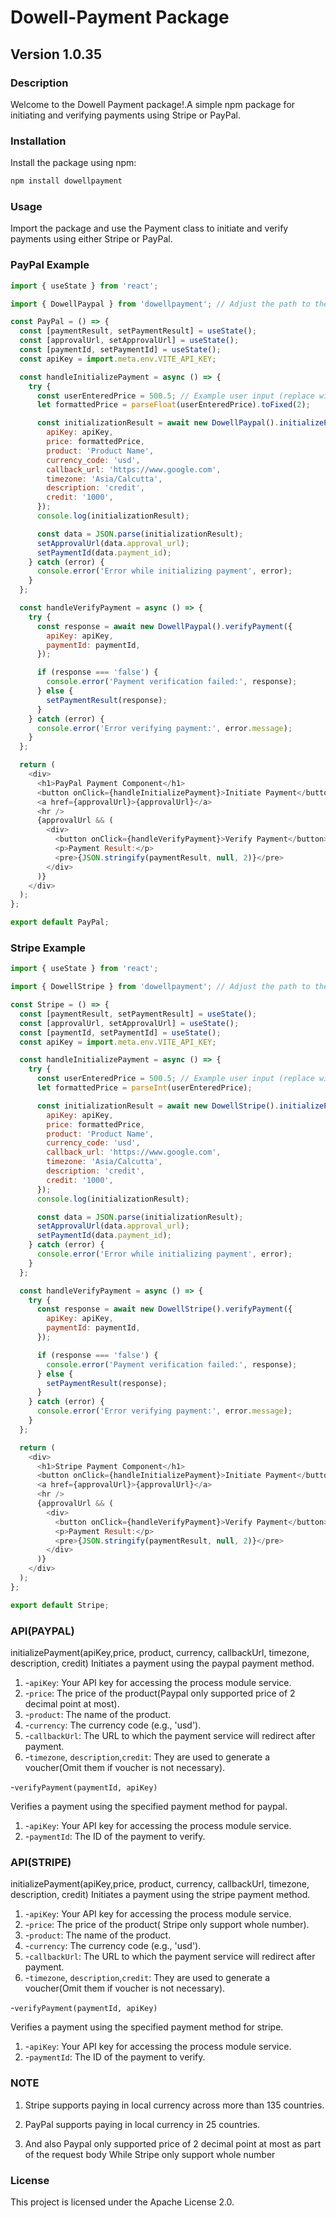 # Dowell-Payment Package

## Version 1.0.35

### Description

Welcome to the Dowell Payment package!.A simple npm package for initiating and verifying payments using Stripe or PayPal.

### Installation

Install the package using npm:

```bash
npm install dowellpayment
```

### Usage

Import the package and use the Payment class to initiate and verify payments using either Stripe or PayPal.

### PayPal Example

```javascript
import { useState } from 'react';

import { DowellPaypal } from 'dowellpayment'; // Adjust the path to the actual location of Payment.js

const PayPal = () => {
  const [paymentResult, setPaymentResult] = useState();
  const [approvalUrl, setApprovalUrl] = useState();
  const [paymentId, setPaymentId] = useState();
  const apiKey = import.meta.env.VITE_API_KEY;

  const handleInitializePayment = async () => {
    try {
      const userEnteredPrice = 500.5; // Example user input (replace with actual user input)
      let formattedPrice = parseFloat(userEnteredPrice).toFixed(2);

      const initializationResult = await new DowellPaypal().initializePayment({
        apiKey: apiKey,
        price: formattedPrice,
        product: 'Product Name',
        currency_code: 'usd',
        callback_url: 'https://www.google.com',
        timezone: 'Asia/Calcutta',
        description: 'credit',
        credit: '1000',
      });
      console.log(initializationResult);

      const data = JSON.parse(initializationResult);
      setApprovalUrl(data.approval_url);
      setPaymentId(data.payment_id);
    } catch (error) {
      console.error('Error while initializing payment', error);
    }
  };

  const handleVerifyPayment = async () => {
    try {
      const response = await new DowellPaypal().verifyPayment({
        apiKey: apiKey,
        paymentId: paymentId,
      });

      if (response === 'false') {
        console.error('Payment verification failed:', response);
      } else {
        setPaymentResult(response);
      }
    } catch (error) {
      console.error('Error verifying payment:', error.message);
    }
  };

  return (
    <div>
      <h1>PayPal Payment Component</h1>
      <button onClick={handleInitializePayment}>Initiate Payment</button>
      <a href={approvalUrl}>{approvalUrl}</a>
      <hr />
      {approvalUrl && (
        <div>
          <button onClick={handleVerifyPayment}>Verify Payment</button>
          <p>Payment Result:</p>
          <pre>{JSON.stringify(paymentResult, null, 2)}</pre>
        </div>
      )}
    </div>
  );
};

export default PayPal;

```

### Stripe Example

```javascript
import { useState } from 'react';

import { DowellStripe } from 'dowellpayment'; // Adjust the path to the actual location of Payment.js

const Stripe = () => {
  const [paymentResult, setPaymentResult] = useState();
  const [approvalUrl, setApprovalUrl] = useState();
  const [paymentId, setPaymentId] = useState();
  const apiKey = import.meta.env.VITE_API_KEY;

  const handleInitializePayment = async () => {
    try {
      const userEnteredPrice = 500.5; // Example user input (replace with actual user input)
      let formattedPrice = parseInt(userEnteredPrice);

      const initializationResult = await new DowellStripe().initializePayment({
        apiKey: apiKey,
        price: formattedPrice,
        product: 'Product Name',
        currency_code: 'usd',
        callback_url: 'https://www.google.com',
        timezone: 'Asia/Calcutta',
        description: 'credit',
        credit: '1000',
      });
      console.log(initializationResult);

      const data = JSON.parse(initializationResult);
      setApprovalUrl(data.approval_url);
      setPaymentId(data.payment_id);
    } catch (error) {
      console.error('Error while initializing payment', error);
    }
  };

  const handleVerifyPayment = async () => {
    try {
      const response = await new DowellStripe().verifyPayment({
        apiKey: apiKey,
        paymentId: paymentId,
      });

      if (response === 'false') {
        console.error('Payment verification failed:', response);
      } else {
        setPaymentResult(response);
      }
    } catch (error) {
      console.error('Error verifying payment:', error.message);
    }
  };

  return (
    <div>
      <h1>Stripe Payment Component</h1>
      <button onClick={handleInitializePayment}>Initiate Payment</button>
      <a href={approvalUrl}>{approvalUrl}</a>
      <hr />
      {approvalUrl && (
        <div>
          <button onClick={handleVerifyPayment}>Verify Payment</button>
          <p>Payment Result:</p>
          <pre>{JSON.stringify(paymentResult, null, 2)}</pre>
        </div>
      )}
    </div>
  );
};

export default Stripe;

```

### API(PAYPAL)

initializePayment(apiKey,price, product, currency, callbackUrl, timezone, description, credit)
Initiates a payment using the paypal payment method.

1. -`apiKey`: Your API key for accessing the process module service.
2. -`price`: The price of the product(Paypal only supported price of 2 decimal point at most).
3. -`product`: The name of the product.
4. -`currency`: The currency code (e.g., 'usd').
5. -`callbackUrl`: The URL to which the payment service will redirect after payment.
6. -`timezone`, `description`,`credit`: They are used to generate a voucher(Omit them if voucher is not necessary).

-`verifyPayment(paymentId, apiKey)`

Verifies a payment using the specified payment method for paypal.

1. -`apiKey`: Your API key for accessing the process module service.
2. -`paymentId`: The ID of the payment to verify.

### API(STRIPE)

initializePayment(apiKey,price, product, currency, callbackUrl, timezone, description, credit)
Initiates a payment using the stripe payment method.

1. -`apiKey`: Your API key for accessing the process module service.
2. -`price`: The price of the product( Stripe only support whole number).
3. -`product`: The name of the product.
4. -`currency`: The currency code (e.g., 'usd').
5. -`callbackUrl`: The URL to which the payment service will redirect after payment.
6. -`timezone`, `description`,`credit`: They are used to generate a voucher(Omit them if voucher is not necessary).

-`verifyPayment(paymentId, apiKey)`

Verifies a payment using the specified payment method for stripe.

1. -`apiKey`: Your API key for accessing the process module service.
2. -`paymentId`: The ID of the payment to verify.

### NOTE

1. Stripe supports paying in local currency across more than 135 countries.

2. PayPal supports paying in local currency in 25 countries.

3. And also Paypal only supported price of 2 decimal point at most as part of the request body While Stripe only support whole number

### License

This project is licensed under the Apache License 2.0.
